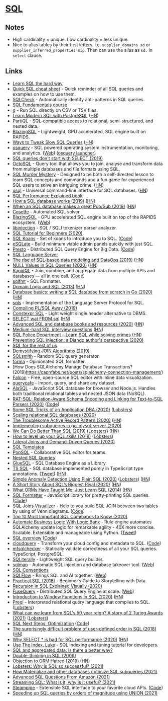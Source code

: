 # [SQL](http://en.wikipedia.org/wiki/SQL)

## Notes

- High cardinality = unique. Low cardinality = less unique.
- Nice to alias tables by their first letters. i.e. `supplier_domains sd` or `supplier_inferred_properties sip`. Then can use the alias as `sd.` in `select` clause.

## Links

- [Learn SQL the hard way](https://learncodethehardway.org/sql/)
- [Quick SQL cheat sheet](https://github.com/enochtangg/quick-SQL-cheatsheet) - Quick reminder of all SQL queries and examples on how to use them.
- [SQLCheck](https://github.com/jarulraj/sqlcheck) - Automatically identify anti-patterns in SQL queries.
- [SQL Fundamentals course](https://egghead.io/courses/sql-fundamentals)
- [q](https://github.com/harelba/q) - Run SQL directly on CSV or TSV files.
- [Learn Modern SQL with PostgreSQL](https://www.masterywithsql.com/) ([HN](https://news.ycombinator.com/item?id=20260292))
- [PartiQL](https://partiql.org/) - SQL-compatible access to relational, semi-structured, and nested data.
- [BlazingSQL](https://github.com/BlazingDB/pyBlazing) - Lightweight, GPU accelerated, SQL engine built on RAPIDS.
- [Ways to Tweak Slow SQL Queries](https://www.databasestar.com/slow-sql) ([HN](https://news.ycombinator.com/item?id=20855441))
- [osquery](https://github.com/osquery/osquery) - SQL powered operating system instrumentation, monitoring, and analytics. ([Web](https://osquery.io/)) ([osquery launcher](https://github.com/kolide/launcher))
- [SQL queries don't start with SELECT (2019)](https://jvns.ca/blog/2019/10/03/sql-queries-don-t-start-with-select/)
- [OctoSQL](https://github.com/cube2222/octosql) - Query tool that allows you to join, analyse and transform data from multiple databases and file formats using SQL.
- [SQL Murder Mystery](https://github.com/NUKnightLab/sql-mysteries) - Designed to be both a self-directed lesson to learn SQL concepts and commands and a fun game for experienced SQL users to solve an intriguing crime. ([HN](https://news.ycombinator.com/item?id=21799988))
- [usql](https://github.com/xo/usql) - Universal command-line interface for SQL databases. ([HN](https://news.ycombinator.com/item?id=21509373))
- [SQL Performance Explained book](https://sql-performance-explained.com/)
- [How a SQL database works (2019)](http://calpaterson.com/how-a-sql-database-works.html) ([HN](https://news.ycombinator.com/item?id=21838531))
- [When an SQL database makes a great Pub/Sub (2019)](https://threedots.tech/post/when-sql-database-makes-great-pub-sub/) ([HN](https://news.ycombinator.com/item?id=21834152))
- [Cosette](https://github.com/uwdb/Cosette) - Automated SQL solver.
- [BlazingSQL](https://github.com/BlazingDB/blazingsql) - GPU accelerated SQL engine built on top of the RAPIDS ecosystem. ([Web](https://blazingsql.com/))
- [libinjection](https://github.com/client9/libinjection) - SQL / SQLI tokenizer parser analyzer.
- [SQL Tutorial for Beginners (2020)](https://www.youtube.com/watch?v=tp_5c6jaNQE)
- [SQL Koans](https://sqlkoans.com/) - Set of koans to introduce you to SQL. ([Code](https://github.com/phillipjohnson/sql-koans))
- [eSQLate](https://github.com/forbesmyester/esqlate) - Build minimum viable admin panels quickly with just SQL.
- [Presto](https://prestodb.io/) - Distributed SQL Query Engine for Big Data. ([Code](https://github.com/prestodb/presto))
- [SQL Language Server](https://github.com/joe-re/sql-language-server)
- [The rise of SQL-based data modeling and DataOps (2019)](https://www.holistics.io/blog/the-rise-of-sql-based-data-modeling-and-dataops/) ([HN](https://news.ycombinator.com/item?id=22189851))
- [NULL Values in SQL Queries (2020)](https://mitchum.blog/null-values-in-sql-queries/) ([HN](https://news.ycombinator.com/item?id=22223909))
- [RapidQL](https://rapidql.com/) - Join, combine, and aggregate data from multiple APIs and databases — all in one call. ([Code](https://github.com/RapidAPI/rapidql))
- [sqlfmt](https://github.com/jackc/sqlfmt) - SQL Formatter.
- [Domain Logic and SQL (2013)](https://www.martinfowler.com/articles/dblogic.html) ([HN](https://news.ycombinator.com/item?id=22381919))
- [Database basics: writing a SQL database from scratch in Go (2020)](https://notes.eatonphil.com/database-basics.html) ([HN](https://news.ycombinator.com/item?id=22850817))
- [sqls](https://github.com/lighttiger2505/sqls) - Implementation of the Language Server Protocol for SQL.
- [Compiling PL/SQL Away (2019)](https://arxiv.org/pdf/1909.03291.pdf)
- [Constexpr SQL](https://github.com/mkitzan/constexpr-sql) - Light weight single header alternative to DBMS.
- [SELECT wat FROM sql](https://scattered-thoughts.net/writing/select-wat-from-sql/) ([HN](https://news.ycombinator.com/item?id=22985455))
- [Advanced SQL and database books and resources (2020)](https://www.neilwithdata.com/advanced-sql) ([HN](https://news.ycombinator.com/item?id=23138297))
- [Medium-hard SQL interview questions](https://quip.com/2gwZArKuWk7W) ([HN](https://news.ycombinator.com/item?id=23053981))
- [SQL Police Department – Learn SQL while solving crimes](https://sqlpd.com/) ([HN](https://news.ycombinator.com/item?id=23066776))
- [Preventing SQL injection: a Django author's perspective (2020)](https://blog.r2c.dev/2020/preventing-sql-injection-a-django-authors-perspective/)
- [SQL for the rest of us](https://technically.dev/posts/sql-for-the-rest-of-us.html)
- [Demystifying JOIN Algorithms (2019)](http://blog.felipe.rs/2019/01/29/demystifying-join-algorithms/)
- [SQLsmith](https://github.com/anse1/sqlsmith) - Random SQL query generator.
- [forma](https://github.com/maxcountryman/forma) - Opinionated SQL formatter.
- [How Does SQLAlchemy Manage Database Transactions? (2019)https://capnfabs.net/posts/sqlalchemy-connection-management/)
- [Falcon](https://github.com/plotly/falcon) - Free, open-source SQL editor with inline data visualization.
- [querycafe](https://www.query.cafe/) - Import, query, and share any dataset.
- [AlaSQL](https://github.com/agershun/alasql) - JavaScript SQL database for browser and Node.js. Handles both traditional relational tables and nested JSON data (NoSQL).
- [RAT-SQL: Relation-Aware Schema Encoding and Linking for Text-to-SQL Parsers (2020)](https://arxiv.org/abs/1911.04942) ([Code](https://github.com/microsoft/rat-sql))
- [Some SQL Tricks of an Application DBA (2020)](https://hakibenita.com/sql-tricks-application-dba) ([Lobsters](https://lobste.rs/s/yqd6bi/some_sql_tricks_application_dba))
- [Scaling relational SQL databases (2020)](https://stribny.name/blog/2020/07/scaling-relational-sql-databases)
- [The Troublesome Active Record Pattern (2020)](http://calpaterson.com/activerecord.html) ([HN](https://news.ycombinator.com/item?id=22615414))
- [Implementing subqueries in go-mysql-server (2020)](https://www.dolthub.com/blog/2020-08-05-implementing-subqueries/)
- [We Can Do Better Than SQL (2019)](https://edgedb.com/blog/we-can-do-better-than-sql/) ([Lobsters](https://lobste.rs/s/uwefle/we_can_do_better_than_sql)) ([HN](https://news.ycombinator.com/item?id=24106608))
- [How to level up your SQL skills (2019)](https://clubhouse.io/developer-how-to/how-to-level-up-your-sql-skills/) ([Lobsters](https://lobste.rs/s/fddvpn/how_level_up_your_sql_skills))
- [Lateral Joins and Demand-Driven Queries (2020)](https://materialize.io/lateral-joins-and-demand-driven-queries/)
- [SQL Templates](https://popsql.com/sql-templates)
- [PopSQL](https://popsql.com/) - Collaborative SQL editor for teams.
- [Nested SQL Queries](https://leontrolski.github.io/nested-sql.html)
- [GlueSQL](https://github.com/gluesql/gluesql) - SQL Database Engine as a Library.
- [TS SQL](https://github.com/codemix/ts-sql) - SQL database implemented purely in TypeScript type annotations. ([Tweet](https://twitter.com/c_pick/status/1307433762914009090)) ([HN](https://news.ycombinator.com/item?id=24615185))
- [Simple Anomaly Detection Using Plain SQL (2020)](https://hakibenita.com/sql-anomaly-detection) ([Lobsters](https://lobste.rs/s/q1hh1g/simple_anomaly_detection_using_plain_sql)) ([HN](https://news.ycombinator.com/item?id=25731699))
- [A Short Story About SQL’s Biggest Rival (2020)](https://www.holistics.io/blog/quel-vs-sql/?) ([HN](https://news.ycombinator.com/item?id=24730713))
- [What ORMs Have Taught Me: Just Learn SQL (2014)](https://wozniak.ca/blog/2014/08/03/1/) ([HN](https://news.ycombinator.com/item?id=24845300))
- [SQL Formatter](https://zeroturnaround.github.io/sql-formatter/) - JavaScript library for pretty-printing SQL queries. ([Code](https://github.com/zeroturnaround/sql-formatter))
- [SQL Joins Visualizer](https://sql-joins.leopard.in.ua/) - Help to you build SQL JOIN between two tables by using of Venn diagrams. ([Code](https://github.com/le0pard/sql-joins-app))
- [Top 10 Most Important SQL Commands to Know (2020)](https://blog.arctype.com/sql-cheat-sheet-top-10-most-important-sql-commands-to-know/)
- [Automate Business Logic With Logic Bank](https://dzone.com/articles/automate-business-logic-with-logic-bank) - Rule engine automates SQLAlchemy update logic for remarkable agility - 40X more concise. Scalable. Extensible and manageable using Python. ([Tweet](https://twitter.com/zzzeek/status/1328041618931408898))
- [SQL overview](http://jakewheat.github.io/sql-overview/) ([Code](https://github.com/JakeWheat/sql-overview))
- [cloudquery](https://cloudquery.run/) - Transform your cloud config and metadata to SQL. ([Code](https://github.com/cloudquery/cloudquery))
- [mfsqlchecker](https://github.com/MedFlyt/mfsqlchecker) - Statically validate correctness of all your SQL queries. TypeScript, PostgreSQL.
- [SQLiterally](https://github.com/terkelg/sqliterally) - Lightweight SQL query builder.
- [sqlmap](https://github.com/sqlmapproject/sqlmap) - Automatic SQL injection and database takeover tool. ([Web](http://sqlmap.org/))
- [SQL Conventions](https://github.com/FGRibreau/sql-convention)
- [SQLFlow](https://github.com/sql-machine-learning/sqlflow) - Brings SQL and AI together. ([Web](https://sql-machine-learning.github.io/))
- [Practical SQL (2018)](https://nostarch.com/practicalSQL) - Beginner’s Guide to Storytelling with Data.
- [Recursion in SQL Explained Visually (2020)](https://medium.com/swlh/recursion-in-sql-explained-graphically-679f6a0f143b)
- [FuseQuery](https://github.com/datafusedev/fuse-query) - Distributed SQL Query Engine at scale. ([Web](https://datafuse.dev/))
- [Introduction to Window Functions in SQL (2020)](https://khashtamov.com/en/sql-window-functions/) ([HN](https://news.ycombinator.com/item?id=25656583))
- [Preql](https://github.com/erezsh/Preql) - Interpreted relational query language that compiles to SQL. ([Lobsters](https://lobste.rs/s/r5qaap/introducing_preql_new_relational))
- [What can we learn from SQL's 50 year reign? A story of 2 Turing Awards (2021)](https://blog.arctype.com/sql-50-years/) ([Lobsters](https://lobste.rs/s/jqf8z1/what_can_we_learn_from_sql_s_50_year_reign))
- [SQL Next Steps: Optimization](https://www.oreilly.com/live-training/courses/sql-next-steps-optimization/0636920452904/) ([Code](https://github.com/hakib/oreilly-sql-next-steps))
- [The surprisingly difficult problem of user-defined order in SQL (2018)](https://begriffs.com/posts/2018-03-20-user-defined-order.html) ([HN](https://news.ycombinator.com/item?id=25797674))
- [Why SELECT \* is bad for SQL performance (2020)](https://tanelpoder.com/posts/reasons-why-select-star-is-bad-for-sql-performance/) ([HN](https://news.ycombinator.com/item?id=26141003))
- [Use The Index, Luke](https://use-the-index-luke.com/) - SQL indexing and tuning tutorial for developers.
- [SQL and aggregated data: is there a better way?](https://github.com/zsvoboda/gooddata-jdbc/wiki/SQL-and-aggregated-data:-is-there-a-better-way%3F)
- [Double-thinking in SQL (2009)](https://explainextended.com/2009/07/12/double-thinking-in-sql/)
- [Objection to ORM Hatred (2019)](https://www.jakso.me/blog/objection-to-orm-hatred) ([HN](https://news.ycombinator.com/item?id=26076622))
- [Lobsters: Why is SQL so successful? (2021)](https://lobste.rs/s/snflhf/why_is_sql_so_successful)
- [How Materialize and other databases optimize SQL subqueries (2021)](https://scattered-thoughts.net/writing/materialize-decorrelation)
- [Advanced SQL Questions From Amazon (2021)](https://www.youtube.com/watch?v=VYeevsVj4fU)
- [Streaming SQL: What is it, why is it useful? (2021)](https://materialize.com/streaming-sql-intro/)
- [Steampipe](https://steampipe.io/) - Extensible SQL interface to your favorite cloud APIs. ([Code](https://github.com/turbot/steampipe))
- [Speeding up SQL queries by orders of magnitude using UNION (2021)](https://www.foxhound.systems/blog/sql-performance-with-union/)
